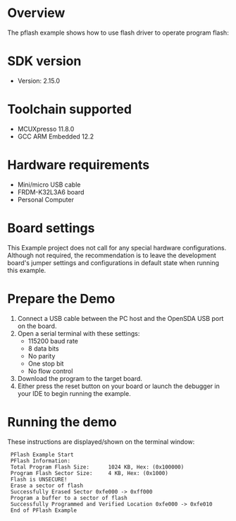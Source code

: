 Overview
========
The pflash example shows how to use flash driver to operate program flash:



SDK version
===========
- Version: 2.15.0

Toolchain supported
===================
- MCUXpresso  11.8.0
- GCC ARM Embedded  12.2

Hardware requirements
=====================
- Mini/micro USB cable
- FRDM-K32L3A6 board
- Personal Computer

Board settings
==============
This Example project does not call for any special hardware configurations.
Although not required, the recommendation is to leave the development board's jumper settings
and configurations in default state when running this example.

Prepare the Demo
================
1. Connect a USB cable between the PC host and the OpenSDA USB port on the board.
2. Open a serial terminal with these settings:
    - 115200 baud rate
    - 8 data bits
    - No parity
    - One stop bit
    - No flow control
3. Download the program to the target board.
4. Either press the reset button on your board or launch the debugger in your IDE to begin running the example.

Running the demo
================
These instructions are displayed/shown on the terminal window:
~~~~~~~~~~~~~~~~~~~~~~~~~~~~~~~~~~~
 PFlash Example Start
 PFlash Information:
 Total Program Flash Size:      1024 KB, Hex: (0x100000)
 Program Flash Sector Size:     4 KB, Hex: (0x1000)
 Flash is UNSECURE!
 Erase a sector of flash
 Successfully Erased Sector 0xfe000 -> 0xff000
 Program a buffer to a sector of flash
 Successfully Programmed and Verified Location 0xfe000 -> 0xfe010
 End of PFlash Example
~~~~~~~~~~~~~~~~~~~~~~~~~~~~~~~~~~~
